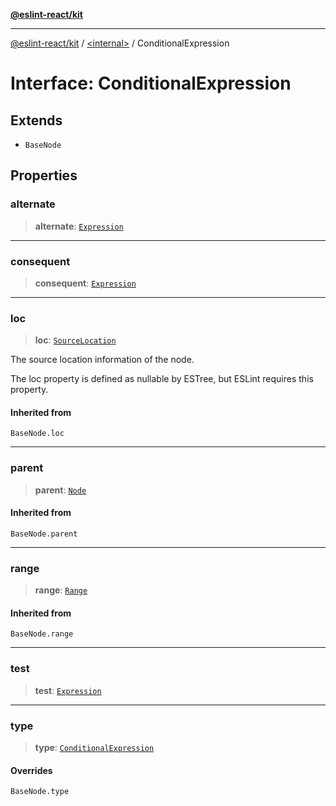[**@eslint-react/kit**](../../README.md)

***

[@eslint-react/kit](../../README.md) / [\<internal\>](../README.md) / ConditionalExpression

# Interface: ConditionalExpression

## Extends

- `BaseNode`

## Properties

### alternate

> **alternate**: [`Expression`](../type-aliases/Expression.md)

***

### consequent

> **consequent**: [`Expression`](../type-aliases/Expression.md)

***

### loc

> **loc**: [`SourceLocation`](SourceLocation.md)

The source location information of the node.

The loc property is defined as nullable by ESTree, but ESLint requires this property.

#### Inherited from

`BaseNode.loc`

***

### parent

> **parent**: [`Node`](../type-aliases/Node.md)

#### Inherited from

`BaseNode.parent`

***

### range

> **range**: [`Range`](../type-aliases/Range.md)

#### Inherited from

`BaseNode.range`

***

### test

> **test**: [`Expression`](../type-aliases/Expression.md)

***

### type

> **type**: [`ConditionalExpression`](../README.md#conditionalexpression)

#### Overrides

`BaseNode.type`

